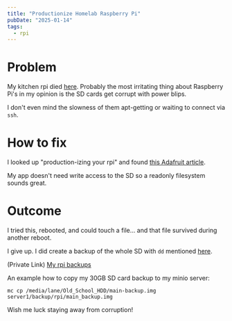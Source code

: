 ```yaml
---
title: "Productionize Homelab Raspberry Pi"
pubDate: "2025-01-14"
tags:
  - rpi
---
```


# Problem

My kitchen rpi died [here](/notes/20250114_115323). Probably the most irritating thing about Raspberry Pi's in my
opinion is the SD
cards get corrupt with power blips.

I don't even mind the slowness of them apt-getting or waiting to connect via `ssh`.

# How to fix

I looked up "production-izing your rpi" and
found [this Adafruit article](https://learn.adafruit.com/read-only-raspberry-pi/overview).

My app doesn't need write access to the SD so a readonly filesystem sounds great.

# Outcome

I tried this, rebooted, and could touch a file... and that file survived during another reboot.

I give up. I did create a backup of the whole SD with `dd`
mentioned [here](https://raspberrystreet.com/learn/how-to-backup-raspberrypi-sdcard).

(Private Link) [My rpi backups](http://server1.local:9001/browser/backup/rpi%2F)

An example how to copy my 30GB SD card backup to my minio server:

```shell
mc cp /media/lane/Old_School_HDD/main-backup.img server1/backup/rpi/main_backup.img
```

Wish me luck staying away from corruption!